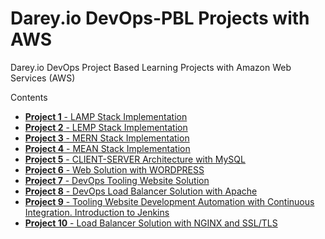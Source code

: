 # Darey.io DevOps-PBL Projects with AWS
Darey.io DevOps Project Based Learning Projects with Amazon Web Services (AWS)

Contents
- [**Project 1** - LAMP Stack Implementation](project1/README.md)
- [**Project 2** - LEMP Stack Implementation](project2/README.md)
- [**Project 3** - MERN Stack Implementation](project3/README.md)
- [**Project 4** - MEAN Stack Implementation](project4/README.md)
- [**Project 5** - CLIENT-SERVER Architecture with MySQL](project5/README.md)
- [**Project 6** - Web Solution with WORDPRESS](project6/README.md)
- [**Project 7** - DevOps Tooling Website Solution](project7/README.md)
- [**Project 8** - DevOps Load Balancer Solution with Apache](project8/README.md)
- [**Project 9** - Tooling Website Development Automation with Continuous Integration. Introduction to Jenkins](project9/README.md)
- [**Project 10** - Load Balancer Solution with NGINX and SSL/TLS](project10/README.md)
